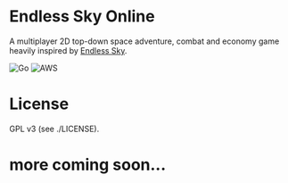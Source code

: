 Endless Sky Online
===

A multiplayer 2D top-down space adventure, combat and economy game heavily inspired by [Endless Sky](https://endless-sky.github.io/).

![Go](https://img.shields.io/badge/go-%2300ADD8.svg?style=for-the-badge&logo=go&logoColor=white)
![AWS](https://img.shields.io/badge/AWS-%23FF9900.svg?style=for-the-badge&logo=amazon-aws&logoColor=white)

# License

GPL v3 (see ./LICENSE).

# more coming soon...